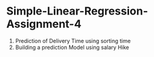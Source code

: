 # Simple-Linear-Regression-Assignment-4
1. Prediction of Delivery Time using sorting time
2. Building a prediction Model using salary Hike
